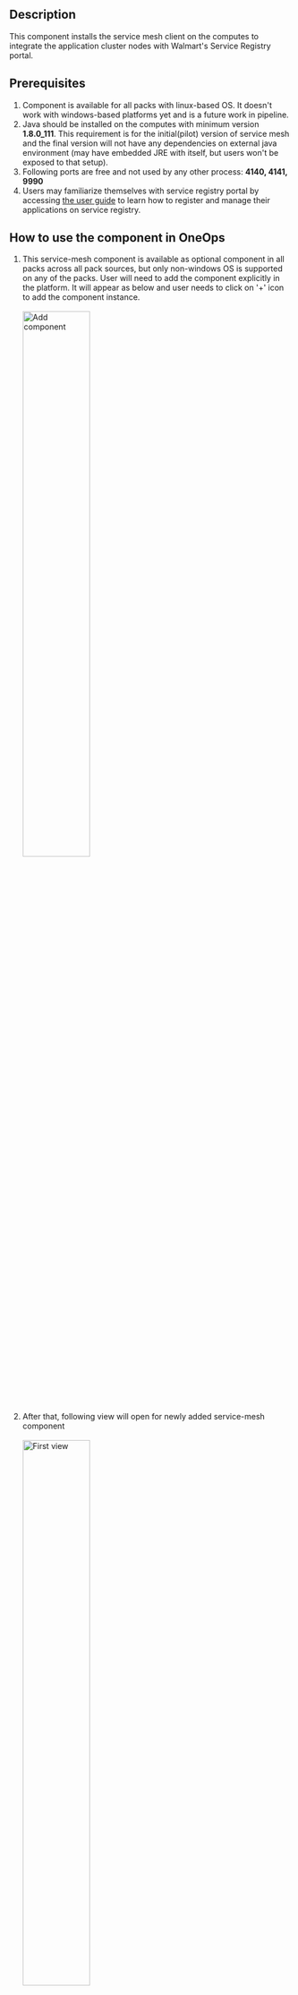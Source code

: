 ## Description

This component installs the service mesh client on the computes to integrate the application cluster nodes with Walmart's Service Registry portal.

## Prerequisites 

1. Component is available for all packs with linux-based OS. It doesn't work with windows-based platforms yet and is a future work in pipeline.
2. Java should be installed on the computes with minimum version **1.8.0_111**. This requirement is for the initial(pilot) version of service mesh and the final version will not have any dependencies on external java environment (may have embedded JRE with itself, but users won't be exposed to that setup).  
3. Following ports are free and not used by any other process: **4140, 4141, 9990**
4. Users may familiarize themselves with service registry portal by accessing [the user guide](http://gec-maven-nexus.walmart.com/nexus/content/sites/mvn-site/strati-service-registry-doc/userguide/dashboard.html) to learn how to register and manage their applications on service registry.

## How to use the component in OneOps

1. This service-mesh component is available as optional component in all packs across all pack sources, but only non-windows OS is supported on any of the packs. User will need to add the component explicitly in the platform. It will appear as below and user needs to click on '+' icon to add the component instance. <br><br>
<img src="images/doc01.png" alt="Add component" width="50%" height="50%"/> <br><br>
2. After that, following view will open for newly added service-mesh component <br><br>
<img src="images/doc02.png" alt="First view" width="50%" height="50%"/> <br><br>
3. Make following changes on this page to add service mesh to platform in oneops assembly design:
  * **Name:** Provide any suitable name for the component.
  * **Tenants:** Provide 4 values separated by space in the textfield.
    * First value is _application key for user application in service registry portal_
    * Second value is _name of environment in service registry portal to which this compute/cluster corresponds to_. As this value will depend on the application environment where the oneops design is being deployed, it should be made a oneops variable. This way the design stays consistent across all environments and the environment-specific values are defined in the respective environments.
    * Third value is _the local http address that service mesh process will use to communicate with local application_
    * Fourth value is _the ecv url relative to ingress address that mesh should for ecv purpose_
    * One example of such values is: **`BOOKSTORE-DEMOAPP $OO_LOCAL{SR_ENV_NAME} http://localhost:8080 /ecv.html`**. The variable SR_ENV_NAME can have the environment specific value (e.g. dev, prod etc)
    * The last 2 fields are optional. But to specify ecv url, ingress address must be specified.

4. Click on **Show Advanced Configuration** checkbox to reveal additional fields that may need to be updated. <br>
<img src="images/doc03.png" alt="Advanced config" width="50%" height="50%"/> <br>
Update these fields as following:
  * **Service Mesh Version:** Make sure this fields value is 1.7.1 or higher (as recommended by SOA team)
  * **Service Mesh Root Directory:** Directory where service mesh related resources will be placed on computes in the application environment. User can keep the same value or update if desired.
  * **Additional JVM Parameters:** Optional field to pass any other JVM parameters as recommended by SOA team
  * **Override config YAML:** Optional field to override the mesh config yaml file if needed. This is to perform quick config change tests and is not recommended/expected to be used for general purposes. If selected, it will display another textbox to populate the config yaml which SOA team can provide.
5. Click on _Save_ button to save this component to the design.
6. Before committing the design, user will need to ensure that ports 4141, 9990 are opened by modifying the **secgroup** component in the platform design. Refer to the **Inbound Rules** section in the image below to see how these 2 ports should be added as 2 entries along with any other already present port entries:<br><br>
<img src="images/doc04.png" alt="secgroup" width="50%" height="50%"/> <br><br>
7. Now user can commit the design and pull it in any of the environments. Once the service mesh component is deployed successfully, user can do a quick verification by hitting following URL on any of the computes in the environment where this design was deployed: _http://<compute-ip>:9990_. This should open a linkerd admin console as displayed below. <br><br>
<img src="images/doc05.png" alt="admin console" width="50%" height="50%"/> <br>
8. By this step, the service mesh component is successfully installed and running on all computes in the application environment where the design was deployed. For any further queries, reach out to SOA team on support slack channel. Service registry user guide is availalbe [here](http://gec-maven-nexus.walmart.com/nexus/content/sites/mvn-site/strati-service-registry-doc/userguide/dashboard.html).
